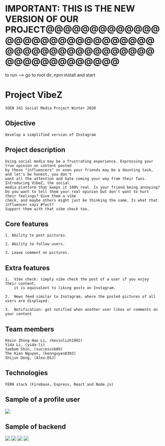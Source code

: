 

# IMPORTANT: THIS IS THE NEW VERSION OF OUR PROJECT@@@@@@@@@@@@@@@@@@@@@@@@@@@@@@@@@@@@@@@@@@@@@@@@@@@@@@@@@@@@
to run --> go to root dir, npm install and start

# Project VibeZ

    SOEN 341 Social Media Project Winter 2020

## Objective

    Develop a simplified version of Instagram

## Project description

    Using social media may be a frustrating experience. Expressing your true opinion on content posted
    by these "influencers" or even your friends may be a daunting task, and let's be honest, you don't
    want all the attention and hate coming your way from their fans. Introducing VibeZ, the social
    media platform that keeps it 100% real. Is your friend being annoying?
    Do you want to tell them your real opinion but don't want to hurt their feelings? Give them a vibe
    check, and maybe others might just be thinking the same. Is what that influencer says #fact?
    Support them with that vibe check too.

## Core features

    1. Ability to post pictures.

    2. Ability to follow users.

    3. Leave comment on pictures.

## Extra features

    1.  Vibe check: simply vibe check the post of a user if you enjoy their content, 
        it is equivalent to liking posts on Instagram.

    2.  News feed similar to Instagram, where the posted pictures of all users are displayed.

    3.  Notification: get notified when another user likes or comments on your content  

## Team members

    Kevin Zhong Hao Li, (kevinlizh1992)
    Yida Li, (yida-li)
    Saebom Shin, (successsb89)
    The Kien Nguyen, (kennguyen0303)
    Shijun Deng, (Alex-DSJ)

## Technologies

    FERN stack (Firebase, Express, React and Node.js)

## Sample of a profile user

 ![](pictures/ProfilePage.PNG)
## Sample of backend 
 ![](pictures/EditAPI.PNG)
 ![](pictures/NavbarAPI.PNG)
 ![](pictures/ProfileAPI.PNG)
 ![](pictures/CommentAPI.PNG)
